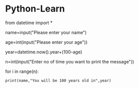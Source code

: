 # Python-Learn
from datetime import  *

name=input("Please enter your name")

age=int(input("Please enter your age"))

year=datetime.now().year+(100-age)

n=int(input("Enter no of time you want to print the message"))

for i in range(n):

    print(name,"You will be 100 years old in",year)
